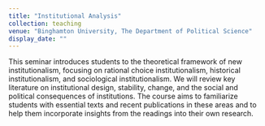 ```yaml
---
title: "Institutional Analysis"
collection: teaching
venue: "Binghamton University, The Department of Political Science"
display_date: ""
---
```


This seminar introduces students to the theoretical framework of new institutionalism, focusing on rational choice institutionalism, historical institutionalism, and sociological institutionalism. We will review key literature on institutional design, stability, change, and the social and political consequences of institutions. The course aims to familiarize students with essential texts and recent publications in these areas and to help them incorporate insights from the readings into their own research.  

